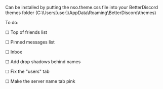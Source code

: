 Can be installed by putting the nso.theme.css file into your BetterDiscord themes folder (C:\Users\[user]\AppData\Roaming\BetterDiscord\themes)

To do:

☐ Top of friends list

☐ Pinned messages list

☐ Inbox

☐ Add drop shadows behind names

☐ Fix the "users" tab

☐ Make the server name tab pink
